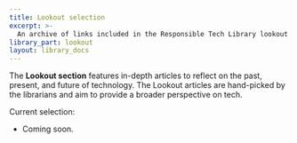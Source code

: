 ```yaml
---
title: Lookout selection 
excerpt: >-
  An archive of links included in the Responsible Tech Library lookout section.
library_part: lookout
layout: library_docs
---
```


The **Lookout section** features in-depth articles to reflect on the past, present, and future of technology. The Lookout articles are hand-picked by the librarians and aim to provide a broader perspective on tech. 

Current selection:

- Coming soon.
